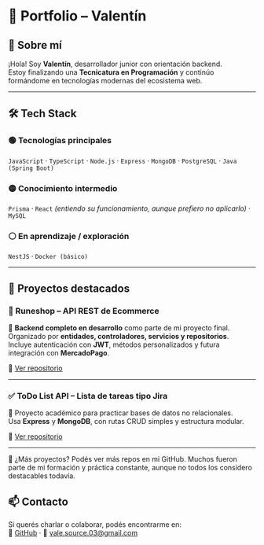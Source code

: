 # 🧠 Portfolio – Valentín

## 👋 Sobre mí

¡Hola! Soy **Valentín**, desarrollador junior con orientación backend.  
Estoy finalizando una **Tecnicatura en Programación** y continúo formándome en tecnologías modernas del ecosistema web.

---

## 🛠 Tech Stack

### 🟢 Tecnologías principales
`JavaScript` · `TypeScript` · `Node.js` · `Express` · `MongoDB` · `PostgreSQL` · `Java (Spring Boot)`

### 🟡 Conocimiento intermedio
`Prisma` · `React` *(entiendo su funcionamiento, aunque prefiero no aplicarlo)* · `MySQL`

### ⚪ En aprendizaje / exploración
`NestJS` · `Docker (básico)`

---

## 🚀 Proyectos destacados

### 🛒 Runeshop – API REST de Ecommerce
📌 **Backend completo en desarrollo** como parte de mi proyecto final.  
Organizado por **entidades, controladores, servicios y repositorios**.  
Incluye autenticación con **JWT**, métodos personalizados y futura integración con **MercadoPago**.

🔗 [Ver repositorio](https://github.com/Vale-source/Runeshop/tree/backend)

---

### ✅ ToDo List API – Lista de tareas tipo Jira
📌 Proyecto académico para practicar bases de datos no relacionales.  
Usa **Express** y **MongoDB**, con rutas CRUD simples y estructura modular.

🔗 [Ver repositorio](https://github.com/Vale-source/Lab-IV/tree/main/toDoListApi)

---

📂 ¿Más proyectos?
Podés ver más repos en mi GitHub. Muchos fueron parte de mi formación y práctica constante, aunque no todos los considero destacables todavía.

## 📫 Contacto

Si querés charlar o colaborar, podés encontrarme en:  
📁 [GitHub](https://github.com/Vale-source) · 📧 vale.source.03@gmail.com

